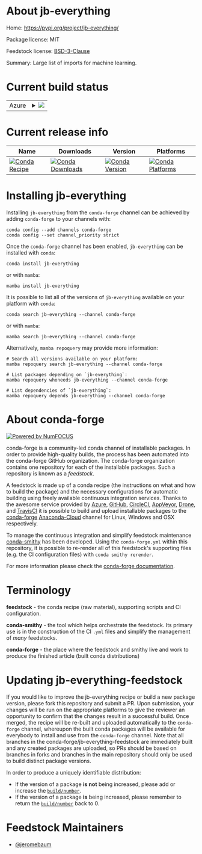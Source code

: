 About jb-everything
===================

Home: https://pypi.org/project/jb-everything/

Package license: MIT

Feedstock license: [BSD-3-Clause](https://github.com/conda-forge/jb-everything-feedstock/blob/main/LICENSE.txt)

Summary: Large list of imports for machine learning.

Current build status
====================


<table>
    
  <tr>
    <td>Azure</td>
    <td>
      <details>
        <summary>
          <a href="https://dev.azure.com/conda-forge/feedstock-builds/_build/latest?definitionId=11471&branchName=main">
            <img src="https://dev.azure.com/conda-forge/feedstock-builds/_apis/build/status/jb-everything-feedstock?branchName=main">
          </a>
        </summary>
        <table>
          <thead><tr><th>Variant</th><th>Status</th></tr></thead>
          <tbody><tr>
              <td>linux_64_python3.10.____cpython</td>
              <td>
                <a href="https://dev.azure.com/conda-forge/feedstock-builds/_build/latest?definitionId=11471&branchName=main">
                  <img src="https://dev.azure.com/conda-forge/feedstock-builds/_apis/build/status/jb-everything-feedstock?branchName=main&jobName=linux&configuration=linux%20linux_64_python3.10.____cpython" alt="variant">
                </a>
              </td>
            </tr><tr>
              <td>linux_64_python3.11.____cpython</td>
              <td>
                <a href="https://dev.azure.com/conda-forge/feedstock-builds/_build/latest?definitionId=11471&branchName=main">
                  <img src="https://dev.azure.com/conda-forge/feedstock-builds/_apis/build/status/jb-everything-feedstock?branchName=main&jobName=linux&configuration=linux%20linux_64_python3.11.____cpython" alt="variant">
                </a>
              </td>
            </tr><tr>
              <td>linux_64_python3.8.____cpython</td>
              <td>
                <a href="https://dev.azure.com/conda-forge/feedstock-builds/_build/latest?definitionId=11471&branchName=main">
                  <img src="https://dev.azure.com/conda-forge/feedstock-builds/_apis/build/status/jb-everything-feedstock?branchName=main&jobName=linux&configuration=linux%20linux_64_python3.8.____cpython" alt="variant">
                </a>
              </td>
            </tr><tr>
              <td>linux_64_python3.9.____cpython</td>
              <td>
                <a href="https://dev.azure.com/conda-forge/feedstock-builds/_build/latest?definitionId=11471&branchName=main">
                  <img src="https://dev.azure.com/conda-forge/feedstock-builds/_apis/build/status/jb-everything-feedstock?branchName=main&jobName=linux&configuration=linux%20linux_64_python3.9.____cpython" alt="variant">
                </a>
              </td>
            </tr><tr>
              <td>osx_64_python3.10.____cpython</td>
              <td>
                <a href="https://dev.azure.com/conda-forge/feedstock-builds/_build/latest?definitionId=11471&branchName=main">
                  <img src="https://dev.azure.com/conda-forge/feedstock-builds/_apis/build/status/jb-everything-feedstock?branchName=main&jobName=osx&configuration=osx%20osx_64_python3.10.____cpython" alt="variant">
                </a>
              </td>
            </tr><tr>
              <td>osx_64_python3.11.____cpython</td>
              <td>
                <a href="https://dev.azure.com/conda-forge/feedstock-builds/_build/latest?definitionId=11471&branchName=main">
                  <img src="https://dev.azure.com/conda-forge/feedstock-builds/_apis/build/status/jb-everything-feedstock?branchName=main&jobName=osx&configuration=osx%20osx_64_python3.11.____cpython" alt="variant">
                </a>
              </td>
            </tr><tr>
              <td>osx_64_python3.8.____cpython</td>
              <td>
                <a href="https://dev.azure.com/conda-forge/feedstock-builds/_build/latest?definitionId=11471&branchName=main">
                  <img src="https://dev.azure.com/conda-forge/feedstock-builds/_apis/build/status/jb-everything-feedstock?branchName=main&jobName=osx&configuration=osx%20osx_64_python3.8.____cpython" alt="variant">
                </a>
              </td>
            </tr><tr>
              <td>osx_64_python3.9.____cpython</td>
              <td>
                <a href="https://dev.azure.com/conda-forge/feedstock-builds/_build/latest?definitionId=11471&branchName=main">
                  <img src="https://dev.azure.com/conda-forge/feedstock-builds/_apis/build/status/jb-everything-feedstock?branchName=main&jobName=osx&configuration=osx%20osx_64_python3.9.____cpython" alt="variant">
                </a>
              </td>
            </tr>
          </tbody>
        </table>
      </details>
    </td>
  </tr>
</table>

Current release info
====================

| Name | Downloads | Version | Platforms |
| --- | --- | --- | --- |
| [![Conda Recipe](https://img.shields.io/badge/recipe-jb--everything-green.svg)](https://anaconda.org/conda-forge/jb-everything) | [![Conda Downloads](https://img.shields.io/conda/dn/conda-forge/jb-everything.svg)](https://anaconda.org/conda-forge/jb-everything) | [![Conda Version](https://img.shields.io/conda/vn/conda-forge/jb-everything.svg)](https://anaconda.org/conda-forge/jb-everything) | [![Conda Platforms](https://img.shields.io/conda/pn/conda-forge/jb-everything.svg)](https://anaconda.org/conda-forge/jb-everything) |

Installing jb-everything
========================

Installing `jb-everything` from the `conda-forge` channel can be achieved by adding `conda-forge` to your channels with:

```
conda config --add channels conda-forge
conda config --set channel_priority strict
```

Once the `conda-forge` channel has been enabled, `jb-everything` can be installed with `conda`:

```
conda install jb-everything
```

or with `mamba`:

```
mamba install jb-everything
```

It is possible to list all of the versions of `jb-everything` available on your platform with `conda`:

```
conda search jb-everything --channel conda-forge
```

or with `mamba`:

```
mamba search jb-everything --channel conda-forge
```

Alternatively, `mamba repoquery` may provide more information:

```
# Search all versions available on your platform:
mamba repoquery search jb-everything --channel conda-forge

# List packages depending on `jb-everything`:
mamba repoquery whoneeds jb-everything --channel conda-forge

# List dependencies of `jb-everything`:
mamba repoquery depends jb-everything --channel conda-forge
```


About conda-forge
=================

[![Powered by
NumFOCUS](https://img.shields.io/badge/powered%20by-NumFOCUS-orange.svg?style=flat&colorA=E1523D&colorB=007D8A)](https://numfocus.org)

conda-forge is a community-led conda channel of installable packages.
In order to provide high-quality builds, the process has been automated into the
conda-forge GitHub organization. The conda-forge organization contains one repository
for each of the installable packages. Such a repository is known as a *feedstock*.

A feedstock is made up of a conda recipe (the instructions on what and how to build
the package) and the necessary configurations for automatic building using freely
available continuous integration services. Thanks to the awesome service provided by
[Azure](https://azure.microsoft.com/en-us/services/devops/), [GitHub](https://github.com/),
[CircleCI](https://circleci.com/), [AppVeyor](https://www.appveyor.com/),
[Drone](https://cloud.drone.io/welcome), and [TravisCI](https://travis-ci.com/)
it is possible to build and upload installable packages to the
[conda-forge](https://anaconda.org/conda-forge) [Anaconda-Cloud](https://anaconda.org/)
channel for Linux, Windows and OSX respectively.

To manage the continuous integration and simplify feedstock maintenance
[conda-smithy](https://github.com/conda-forge/conda-smithy) has been developed.
Using the ``conda-forge.yml`` within this repository, it is possible to re-render all of
this feedstock's supporting files (e.g. the CI configuration files) with ``conda smithy rerender``.

For more information please check the [conda-forge documentation](https://conda-forge.org/docs/).

Terminology
===========

**feedstock** - the conda recipe (raw material), supporting scripts and CI configuration.

**conda-smithy** - the tool which helps orchestrate the feedstock.
                   Its primary use is in the construction of the CI ``.yml`` files
                   and simplify the management of *many* feedstocks.

**conda-forge** - the place where the feedstock and smithy live and work to
                  produce the finished article (built conda distributions)


Updating jb-everything-feedstock
================================

If you would like to improve the jb-everything recipe or build a new
package version, please fork this repository and submit a PR. Upon submission,
your changes will be run on the appropriate platforms to give the reviewer an
opportunity to confirm that the changes result in a successful build. Once
merged, the recipe will be re-built and uploaded automatically to the
`conda-forge` channel, whereupon the built conda packages will be available for
everybody to install and use from the `conda-forge` channel.
Note that all branches in the conda-forge/jb-everything-feedstock are
immediately built and any created packages are uploaded, so PRs should be based
on branches in forks and branches in the main repository should only be used to
build distinct package versions.

In order to produce a uniquely identifiable distribution:
 * If the version of a package **is not** being increased, please add or increase
   the [``build/number``](https://docs.conda.io/projects/conda-build/en/latest/resources/define-metadata.html#build-number-and-string).
 * If the version of a package **is** being increased, please remember to return
   the [``build/number``](https://docs.conda.io/projects/conda-build/en/latest/resources/define-metadata.html#build-number-and-string)
   back to 0.

Feedstock Maintainers
=====================

* [@jeromebaum](https://github.com/jeromebaum/)

